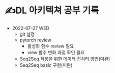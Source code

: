 # ✍️DL 아키텍쳐 공부 기록
- 2022-07-27 WED
    - git 설정
    - pytorch review
        - 활성화 함수 review 필요
        - view 함수 변화 과정 확인 필요
    - Seq2Seq 적용을 위한 데이터 전처리 방법(미완)
    - Seq2Seq basic 구현(미완)